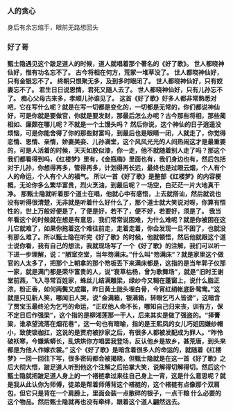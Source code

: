 ### 人的贪心
身后有余忘缩手，眼前无路想回头

### 好了哥
**甄士隐遇见这个跛足道人的时候，道人就唱着那个著名的《好了歌》。
世人都晓神仙好，惟有功名忘不了。
古今将相在何方，荒冢一堆草没了。
世人都晓神仙好，只有金银忘不了。
终朝只恨聚无多，及到多时眼闭了。
世人都晓神仙好，只有姣妻忘不了。
君生日日说恩情，君死又随人去了。
世人都晓神仙好，只有儿孙忘不了。
痴心父母古来多，孝顺儿孙谁见了。
这首《好了歌》好多人都非常熟悉对吧，它在写什么呢？就是在写一切都是变化的，一切都是无常的，你们都说神仙好，可是你就是要做官，你就是要发财，那最后怎么办呢？古今那些将相，那些蔺相如、廉颇在哪儿呢？不就是一个土馒头吗？
然后你说，这个神仙的日子逍遥没烦恼，可是你能舍得了你的那些财富吗，到最后也是眼睛一闭，人就走了，你觉得恋情、恩情、亲情，娇妻美妾、儿孙满堂，这个风风光光的人间热闹这才是最重要的，可是人活着的时候，天天如胶似漆，你一走，他不就随着别人走了吗？那这个我们都看得到吗，《红楼梦》里有，《金瓶梅》里面也有，我们身边也有，然后包括对于儿孙，你想得再多，管得再多，计划得再长远，最终也是过眼云烟，个人有个人的命运，个人有个人的福气。
所以一首《好了歌》是整部《红楼梦》的内容梗概，无论你多么繁华富贵，烈火烹油，到最后呢？一场空，白茫茫一片大地真干净。
那甄士隐就听着那个道士在唱，他就心中有感悟，上去就搭讪，然后就说也没有听得很清楚，无非就是听着什么好什么了，那个道士就大笑说对呀，你算有悟性的，世上万般好便是了，了便是好，若不了，便不好，若要好，须是了。
我当年看这个的时候就在想是有意思，我们常常说困难，为什么难呢？就是你被困在这儿它就难了，如果你拖着这个难往前走，走着走着，你会发现一旦不困了，也就没有那么难了。所以甄士隐在听完《好了歌》的时候，他就顿悟，然后他就跟这个道士说你看，我有自己的想法，我就现场写了一个《好了歌》的注解，我们可以听一下进一步理解，说：“陋室空堂，当年笏满床。”什么叫“笏满床”？就是家里这个做官的人太多了，把那个上朝拿的那个笏板丢下来满床都是，这指的是当年郭子仪那一家，就是满门都是荣华富贵的人，说“衰草枯杨，曾为歌舞场”，就是“旧时王谢堂前燕，飞入寻常百姓家，蛛丝儿结满雕梁，绿纱今又糊在蓬窗上，说什么脂正浓，粉正香，如何两鬓又成霜，昨日黄土陇头埋白骨，今宵红绡帐底卧鸳鸯。”这就是只见新人笑，哪闻旧人哭，说“金满箱，银满箱，转眼乞丐人皆谤”，这暗含了贾宝玉最终沦为乞丐的命运，“正叹他人命不长，哪知自己归来丧，训有方，保不定日后作强梁”，这个指的是柳湘莲那一干人，后来其实是做了强盗的。“择膏粱，谁承望流落在烟花巷”，这一句也有暗喻，指的是王熙凤的女儿巧姐因嫌纱帽小，致使锁枷扛，这说的是贾府被抄家之后，有很多人都被发配成为罪人。“昨怜破袄寒，今嫌紫蟒长，乱烘烘你方唱罢我登场，反认他乡是故乡，甚荒唐，到头来都是为他人作嫁衣裳。”
这个《好了歌》是暗含着很多人的命运的，就随着《红楼梦》一回一回往下写，很多密码都会被揭晓，但甄士隐就是在这一首《好了歌》之后大彻大悟，跛足道人听到他这个注解之后拍掌大笑，说解得切解得切。然后这个甄士隐就把跛足道人身上的一个褡裢拿过来往自己身上一背，这是什么意思呢？就是我从此认你为师傅，徒弟是帮着师傅背这个褡裢的，这个褡裢有点像那个双肩包，但它只是背在一个肩膀上，里面会装一点散碎的银子，一点干粮 什么必要的这个物品。然后甄士隐就再也没有牵绊，跟着这个道人翩然远去。**